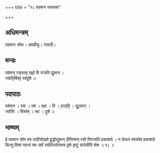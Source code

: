 +++
title = "१८ पवमान रसस्तव"

+++
## अधिमन्त्रम्
पवमानः सोमः। अमहीयुः। गायत्री।

## मन्त्रः
पव॑मान॒ रस॒स्तव॒ दक्षो॒ वि रा॑जति द्यु॒मान् ।  
ज्योति॒र्विश्वं॒ स्व॑र्दृ॒शे ॥

## पदपाठः
पव॑मान । रसः॑ । तव॑ । दक्षः॑ । वि । रा॒ज॒ति॒ । द्यु॒ऽमान् ।  
ज्योतिः॑ । विश्व॑म् । स्वः॑ । दृ॒शे ॥

## भाष्यम्
हे पवमान सोम तव त्वदीयोदक्षो व्रुद्धोद्युमान् दीप्तिमान् रसो विराजति प्रकाशते । न केवलं स्वयमेव प्रकाशते किन्तु विश्वं व्याप्तं स्वः सर्वं ज्योतिस्तेजश्च दृशे द्रष्टुं करोतीति शेषः ॥ १८ ॥